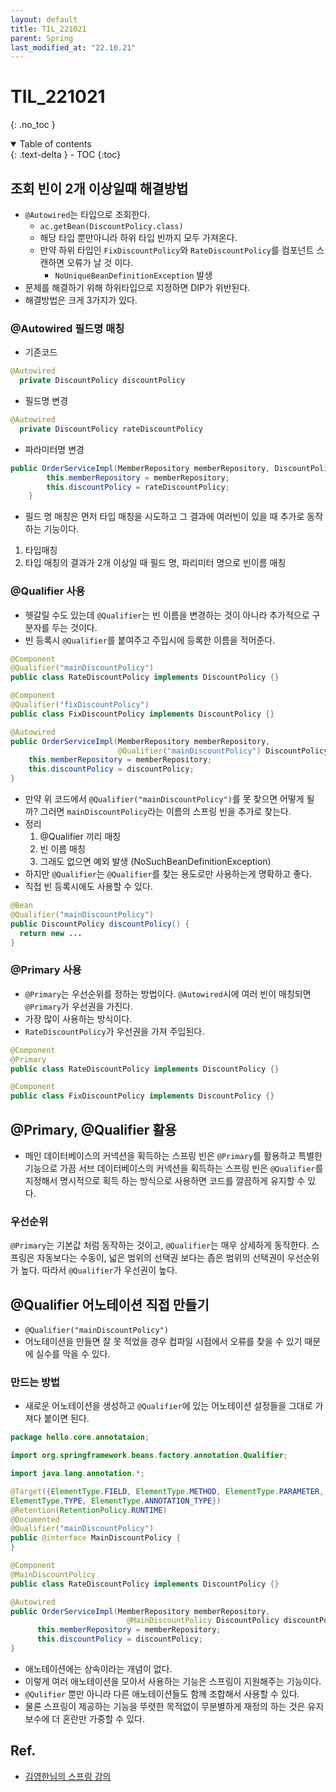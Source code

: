 ```yaml
---
layout: default
title: TIL_221021
parent: Spring
last_modified_at: "22.10.21"
---
```


# TIL_221021
{: .no_toc }

<details open markdown="block">
  <summary>
    Table of contents
  </summary>
  {: .text-delta }
- TOC
{:toc}
</details>

## 조회 빈이 2개 이상일때 해결방법
- <code class="language-plaintext highlighter-rouge">@Autowired</code>는 타입으로 조회한다.
  - <code class="language-plaintext highlighter-rouge">ac.getBean(DiscountPolicy.class)</code>
  - 해당 타입 뿐만아니라 하위 타입 빈까지 모두 가져온다.
  - 만약 하위 타입인 <code class="language-plaintext highlighter-rouge">FixDiscountPolicy</code>와 <code class="language-plaintext highlighter-rouge">RateDiscountPolicy</code>를 컴포넌트 스캔하면 오류가 날 것 이다.
    - <code class="language-plaintext highlighter-rouge">NoUniqueBeanDefinitionException</code> 발생
- 문제를 해결하기 위해 하위타입으로 지정하면 DIP가 위반된다.
- 해결방법은 크게 3가지가 있다.

### @Autowired 필드명 매칭
- 기존코드
```java
@Autowired
  private DiscountPolicy discountPolicy
```

- 필드명 변경
```java
@Autowired
  private DiscountPolicy rateDiscountPolicy
```

- 파라미터명 변경
```java
public OrderServiceImpl(MemberRepository memberRepository, DiscountPolicy rateDiscountPolicy) {
        this.memberRepository = memberRepository;
        this.discountPolicy = rateDiscountPolicy;
    }
```
- 필드 명 매칭은 먼저 타입 매칭을 시도하고 그 결과에 여러빈이 있을 때 추가로 동작하는 기능이다.
1. 타입매칭
2. 타입 매칭의 결과가 2개 이상일 때 필드 명, 파리미터 명으로 빈이름 매칭

### @Qualifier 사용
- 헷갈릴 수도 있는데 <code class="language-plaintext highlighter-rouge">@Qualifier</code>는 빈 이름을 변경하는 것이 아니라 추가적으로 구분자를 두는 것이다.
- 빈 등록시 <code class="language-plaintext highlighter-rouge">@Qualifier</code>를 붙여주고 주입시에 등록한 이름을 적어준다.

```java
@Component
@Qualifier("mainDiscountPolicy")
public class RateDiscountPolicy implements DiscountPolicy {}
```

```java
@Component
@Qualifier("fixDiscountPolicy")
public class FixDiscountPolicy implements DiscountPolicy {}
```

```java
@Autowired
public OrderServiceImpl(MemberRepository memberRepository,
                        @Qualifier("mainDiscountPolicy") DiscountPolicy discountPolicy) {
    this.memberRepository = memberRepository;
    this.discountPolicy = discountPolicy;
}
```

- 만약 위 코드에서 <code class="language-plaintext highlighter-rouge">@Qualifier("mainDiscountPolicy")</code>를 못 찾으면 어떻게 될까? 그러면 <code class="language-plaintext highlighter-rouge">mainDiscountPolicy</code>라는 이름의 스프링 빈을 추가로 찾는다.
- 정리
  1. @Qualifier 끼리 매칭
  2. 빈 이름 매칭
  3. 그래도 없으면 예외 발생 (NoSuchBeanDefinitionException)
- 하지만 <code class="language-plaintext highlighter-rouge">@Qualifier</code>는 <code class="language-plaintext highlighter-rouge">@Qualifier</code>를 찾는 용도로만 사용하는게 명확하고 좋다.
- 직접 빈 등록시에도 사용할 수 있다.

```java
@Bean
@Qualifier("mainDiscountPolicy")
public DiscountPolicy discountPolicy() {
  return new ...
}
```

### @Primary 사용
- <code class="language-plaintext highlighter-rouge">@Primary</code>는 우선순위를 정하는 방법이다. <code class="language-plaintext highlighter-rouge">@Autowired</code>시에 여러 빈이 매칭되면 <code class="language-plaintext highlighter-rouge">@Primary</code>가 우선권을 가진다.
- 가장 많이 사용하는 방식이다.
- <code class="language-plaintext highlighter-rouge">RateDiscountPolicy</code>가 우선권을 가져 주입된다.

```java
@Component
@Primary
public class RateDiscountPolicy implements DiscountPolicy {}
```

```java
@Component
public class FixDiscountPolicy implements DiscountPolicy {}
```

## @Primary, @Qualifier 활용
- 메인 데이터베이스의 커넥션을 획득하는 스프링 빈은 <code class="language-plaintext highlighter-rouge">@Primary</code>를 활용하고 특별한 기능으로 가끔 서브 데이터베이스의 커넥션을 획득하는 스프링 빈은 <code class="language-plaintext highlighter-rouge">@Qualifier</code>를 지정해서 명시적으로 획득 하는 방식으로 사용하면 코드를 깔끔하게 유지할 수 있다.

### 우선순위 
<code class="language-plaintext highlighter-rouge">@Primary</code>는 기본값 처럼 동작하는 것이고, <code class="language-plaintext highlighter-rouge">@Qualifier</code>는 매우 상세하게 동작한다.
스프링은 자동보다는 수동이, 넓은 범위의 선택권 보다는 좁은 범위의 선택권이 우선순위가 높다.
따라서 <code class="language-plaintext highlighter-rouge">@Qualifier</code>가 우선권이 높다.

## @Qualifier 어노테이션 직접 만들기
- <code class="language-plaintext highlighter-rouge">@Qualifier("mainDiscountPolicy")</code>
- 어노테이션을 만들면 잘 못 적었을 경우 컴파일 시점에서 오류를 찾을 수 있기 때문에 실수를 막을 수 있다.

### 만드는 방법
- 새로운 어노테이션을 생성하고 <code class="language-plaintext highlighter-rouge">@Qualifier</code>에 있는 어노테이션 설정들을 그대로 가져다 붙이면 된다.

```java
package hello.core.annotataion;

import org.springframework.beans.factory.annotation.Qualifier;

import java.lang.annotation.*;

@Target({ElementType.FIELD, ElementType.METHOD, ElementType.PARAMETER,
ElementType.TYPE, ElementType.ANNOTATION_TYPE})
@Retention(RetentionPolicy.RUNTIME)
@Documented
@Qualifier("mainDiscountPolicy")
public @interface MainDiscountPolicy {
}

```

```java
@Component
@MainDiscountPolicy
public class RateDiscountPolicy implements DiscountPolicy {}
```


```java
@Autowired
public OrderServiceImpl(MemberRepository memberRepository,
                          @MainDiscountPolicy DiscountPolicy discountPolicy) {
      this.memberRepository = memberRepository;
      this.discountPolicy = discountPolicy;
}
```

- 애노테이션에는 상속이라는 개념이 없다.
- 이렇게 여러 애노테이션을 모아서 사용하는 기능은 스프링이 지원해주는 기능이다.
- <code class="language-plaintext highlighter-rouge">@Qulifier</code> 뿐만 아니라 다른 애노테이션들도 함께 조합해서 사용할 수 있다.
- 물론 스프링이 제공하는 기능을 뚜렷한 목적없이 무분별하게 재정의 하는 것은 유지보수에 더 혼란만 가중할 수 있다.



## Ref.
- <a href="https://www.inflearn.com/course/%EC%8A%A4%ED%94%84%EB%A7%81-%ED%95%B5%EC%8B%AC-%EC%9B%90%EB%A6%AC-%EA%B8%B0%EB%B3%B8%ED%8E%B8/dashboard">김영한님의 스프링 강의</a>
